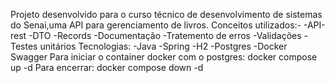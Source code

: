 Projeto desenvolvido para o curso técnico de desenvolvimento de sistemas do Senai,uma API para gerenciamento de livros.
Conceitos utilizados:-
-API-rest
-DTO
-Records
-Documentação
-Tratemento de erros
-Validações
-Testes unitários
Tecnologias:
-Java
-Spring
-H2
-Postgres
-Docker
Swagger
Para iniciar o container docker com o postgres: docker compose up -d
Para encerrar: docker compose down -d
